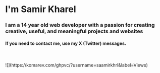 # I'm Samir Kharel
<h3>I am a 14 year old web developer with a passion for creating creative, useful, and meaningful projects and websites</h3>
<h4>If you need to contact me, use my X (Twitter) messages.</h4>
</br>
</br>
![](https://komarev.com/ghpvc/?username=saamirkhrl&label=Views)
